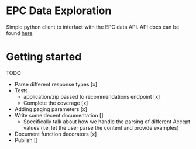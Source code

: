 EPC Data Exploration
========================

Simple python client to interfact with the EPC data API.
API docs can be found [here](https://epc.opendatacommunities.org/docs/api/domestic)

# Getting started

TODO
- Parse different response types [x]
- Tests
  - application/zip passed to recommendations endpoint [x]
  - Complete the coverage [x]
- Adding paging parameters [x]
- Write some decent documentation []
  - Specifically talk about how we handle the parsing of different Accept values (i.e. let the user parse the content and provide examples)
- Document function decorators [x]
- Publish []
